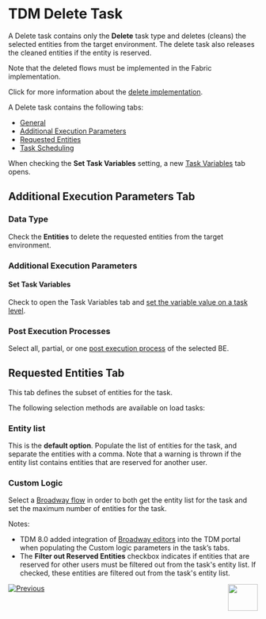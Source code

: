 # TDM Delete Task

A Delete task contains only the **Delete** task type and deletes (cleans) the selected entities from the target environment. The delete task also releases the cleaned entities if the entity is reserved.

Note that the deleted flows must be implemented in the Fabric implementation. 

Click for more information about the [delete implementation](/articles/TDM/tdm_implementation/08_tdm_implement_delete_of_entities.md).

A Delete task contains the following tabs:

- [General](14a_task_general_tab.md)
- [Additional Execution Parameters](#additional-execution-parameters-tab)
- [Requested Entities](#requested-entities-tab)
- [Task Scheduling](22_task_execution_timing_tab.md)

When checking the **Set Task Variables** setting, a new [Task Variables](23_task_globals_tab.md) tab opens.

## Additional Execution Parameters Tab

### Data Type

Check the **Entities** to delete the requested entities from the target environment.

### Additional Execution Parameters

#### Set Task Variables 

Check to open the Task Variables tab and [set the variable value on a task level](23_task_globals_tab.md).

### Post Execution Processes

Select all, partial, or one [post execution process](04_tdm_gui_business_entity_window.md#post-execution-processes-tab) of the selected BE.



## Requested Entities Tab

This tab defines the subset of entities for the task.

The following selection methods are available on load tasks: 

### Entity list 

This is the **default option**. Populate the list of entities for the task, and separate the entities with a comma. Note that a warning is thrown if the entity list contains entities that are reserved for another user.

### Custom Logic

Select a [Broadway flow](/articles/TDM/tdm_implementation/11_tdm_implementation_using_generic_flows.md#step-7---optional---build-broadway-flows-for-the-custom-logic--selection-method) in order to both get the entity list for the task and set the maximum number of entities for the task.

Notes:

-  TDM 8.0 added integration of [Broadway editors](/articles/TDM/tdm_implementation/15_tdm_integrating_the_tdm_portal_with_broadway_editors.md) into the TDM portal when populating the Custom logic parameters in the task’s tabs.
-  The **Filter out Reserved Entities** checkbox indicates if entities that are reserved for other users must be filtered out from the task's entity list. If checked, these entities are filtered out from the task's entity list.



 [![Previous](/articles/images/Previous.png)](18_load_task_data_versioning_mode.md)[<img align="right" width="60" height="54" src="/articles/images/Next.png">](20_reserve_only_task.md)
